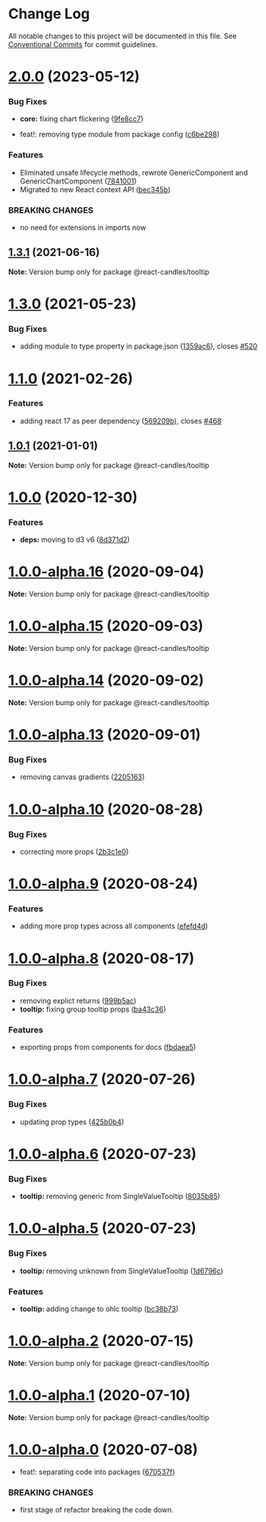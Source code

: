 # Change Log

All notable changes to this project will be documented in this file.
See [Conventional Commits](https://conventionalcommits.org) for commit guidelines.

# [2.0.0](https://github.com/reactivemarkets/react-candles/compare/v1.3.2...v2.0.0) (2023-05-12)

### Bug Fixes

-   **core:** fixing chart flickering ([9fe8cc7](https://github.com/reactivemarkets/react-candles/commit/9fe8cc7ec212949db46f14664e6ebe1272aa752d))

-   feat!: removing type module from package config ([c6be298](https://github.com/reactivemarkets/react-candles/commit/c6be298ef6e556a30644fdcad4faaf3b77a25599))

### Features

-   Eliminated unsafe lifecycle methods, rewrote GenericComponent and GenericChartComponent ([7841001](https://github.com/reactivemarkets/react-candles/commit/7841001b3c88df621361f638411f359af9cbab92))
-   Migrated to new React context API ([bec345b](https://github.com/reactivemarkets/react-candles/commit/bec345b62153ecdf5c01380a8e29ad7398daaafd))

### BREAKING CHANGES

-   no need for extensions in imports now

## [1.3.1](https://github.com/reactivemarkets/react-candles/compare/v1.3.0...v1.3.1) (2021-06-16)

**Note:** Version bump only for package @react-candles/tooltip

# [1.3.0](https://github.com/reactivemarkets/react-candles/compare/v1.2.2...v1.3.0) (2021-05-23)

### Bug Fixes

-   adding module to type property in package.json ([1359ac6](https://github.com/reactivemarkets/react-candles/commit/1359ac6e93d9638792c7bb478bba5fe1e5484a82)), closes [#520](https://github.com/reactivemarkets/react-candles/issues/520)

# [1.1.0](https://github.com/reactivemarkets/react-candles/compare/v1.0.1...v1.1.0) (2021-02-26)

### Features

-   adding react 17 as peer dependency ([569209b](https://github.com/reactivemarkets/react-candles/commit/569209b6eb00f3c93eae1b5a9e4f014c055c93c7)), closes [#468](https://github.com/reactivemarkets/react-candles/issues/468)

## [1.0.1](https://github.com/reactivemarkets/react-candles/compare/v1.0.0...v1.0.1) (2021-01-01)

**Note:** Version bump only for package @react-candles/tooltip

# [1.0.0](https://github.com/reactivemarkets/react-candles/compare/v1.0.0-alpha.16...v1.0.0) (2020-12-30)

### Features

-   **deps:** moving to d3 v6 ([8d371d2](https://github.com/reactivemarkets/react-candles/commit/8d371d240bc7ac3db3e2f0037b3c0807e05b4749))

# [1.0.0-alpha.16](https://github.com/reactivemarkets/react-candles/compare/v1.0.0-alpha.15...v1.0.0-alpha.16) (2020-09-04)

**Note:** Version bump only for package @react-candles/tooltip

# [1.0.0-alpha.15](https://github.com/reactivemarkets/react-candles/compare/v1.0.0-alpha.14...v1.0.0-alpha.15) (2020-09-03)

**Note:** Version bump only for package @react-candles/tooltip

# [1.0.0-alpha.14](https://github.com/reactivemarkets/react-candles/compare/v1.0.0-alpha.13...v1.0.0-alpha.14) (2020-09-02)

**Note:** Version bump only for package @react-candles/tooltip

# [1.0.0-alpha.13](https://github.com/reactivemarkets/react-candles/compare/v1.0.0-alpha.12...v1.0.0-alpha.13) (2020-09-01)

### Bug Fixes

-   removing canvas gradients ([2205163](https://github.com/reactivemarkets/react-candles/commit/220516356300c6c1c8528de3ca43e7ddaf8e5e66))

# [1.0.0-alpha.10](https://github.com/reactivemarkets/react-candles/compare/v1.0.0-alpha.9...v1.0.0-alpha.10) (2020-08-28)

### Bug Fixes

-   correcting more props ([2b3c1e0](https://github.com/reactivemarkets/react-candles/commit/2b3c1e093b12131b7a4bc1ed12fd8ea4c541ac4b))

# [1.0.0-alpha.9](https://github.com/reactivemarkets/react-candles/compare/v1.0.0-alpha.8...v1.0.0-alpha.9) (2020-08-24)

### Features

-   adding more prop types across all components ([efefd4d](https://github.com/reactivemarkets/react-candles/commit/efefd4dc3000ffe5ad5e63380ab324ab1e232a67))

# [1.0.0-alpha.8](https://github.com/reactivemarkets/react-candles/compare/v1.0.0-alpha.7...v1.0.0-alpha.8) (2020-08-17)

### Bug Fixes

-   removing explict returns ([999b5ac](https://github.com/reactivemarkets/react-candles/commit/999b5acb8d1669406e3d8be813d831e20151c87f))
-   **tooltip:** fixing group tooltip props ([ba43c36](https://github.com/reactivemarkets/react-candles/commit/ba43c369d9d73dceb70c05f1fce9bbb2c45044a1))

### Features

-   exporting props from components for docs ([fbdaea5](https://github.com/reactivemarkets/react-candles/commit/fbdaea506730b091f4f8f6da52fc030b44d1a6e1))

# [1.0.0-alpha.7](https://github.com/reactivemarkets/react-candles/compare/v1.0.0-alpha.6...v1.0.0-alpha.7) (2020-07-26)

### Bug Fixes

-   updating prop types ([425b0b4](https://github.com/reactivemarkets/react-candles/commit/425b0b459de229770e7608aff4f397b9bb00de5e))

# [1.0.0-alpha.6](https://github.com/reactivemarkets/react-candles/compare/v1.0.0-alpha.5...v1.0.0-alpha.6) (2020-07-23)

### Bug Fixes

-   **tooltip:** removing generic from SingleValueTooltip ([8035b85](https://github.com/reactivemarkets/react-candles/commit/8035b85c5df72f6076b778fb2c3bbef6f3d1d7a6))

# [1.0.0-alpha.5](https://github.com/reactivemarkets/react-candles/compare/v1.0.0-alpha.4...v1.0.0-alpha.5) (2020-07-23)

### Bug Fixes

-   **tooltip:** removing unknown from SingleValueTooltip ([1d6796c](https://github.com/reactivemarkets/react-candles/commit/1d6796c96a30f2e127847fb46dae0928a53d74a4))

### Features

-   **tooltip:** adding change to ohlc tooltip ([bc38b73](https://github.com/reactivemarkets/react-candles/commit/bc38b7387270837276739ba1e77832053ddf8769))

# [1.0.0-alpha.2](https://github.com/reactivemarkets/react-candles/compare/v1.0.0-alpha.1...v1.0.0-alpha.2) (2020-07-15)

**Note:** Version bump only for package @react-candles/tooltip

# [1.0.0-alpha.1](https://github.com/reactivemarkets/react-candles/compare/v1.0.0-alpha.0...v1.0.0-alpha.1) (2020-07-10)

**Note:** Version bump only for package @react-candles/tooltip

# [1.0.0-alpha.0](https://github.com/reactivemarkets/react-candles/compare/v0.5.1...v1.0.0-alpha.0) (2020-07-08)

-   feat!: separating code into packages ([670537f](https://github.com/reactivemarkets/react-candles/commit/670537fa280dddfbe921639a8e22a7c11d14e5f3))

### BREAKING CHANGES

-   first stage of refactor breaking the code down.
